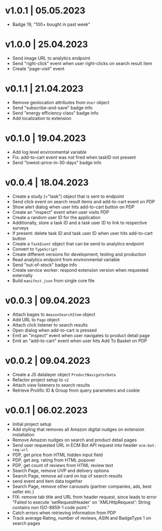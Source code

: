 # v1.0.1 | 05.05.2023
* Badge 19, "100+ bought in past week"

# v1.0.0 | 25.04.2023
* Send image URL to analytics endpoint
* Send "right-click" event when user right-clicks on search result item
* Create "page-visit" event

# v0.1.1 | 21.04.2023
* Remove geolocation attributes from `User` object
* Send "subscribe-and-save" badge info
* Send "energy efficiency class" badge info
* Add localization to extension

# v0.1.0 | 19.04.2023
* Add log level environmental variable
* Fix: add-to-cart event was not fired when taskID not present
* Send "lowest-price-in-30-days" badge info

# v0.0.4 | 18.04.2023
* Create a study (="task") object that is sent to endpoint
* Send click event on search result items and add-to-cart event on PDP
* Show alert dialog when user hits add-to-cart button on PDP
* Create an "inspect" event when user visits PDP
* Create a random user ID for the application
* Additionally, store a task ID and a task user ID to link to respective surveys
* If present: delete task ID and task user ID when user hits add-to-cart button
* Create a `TaskEvent` object that can be send to analytics endpoint
* Convert to `TypeScript`
* Create different versions for development, testing and production
* Read analytics endpoint from environmental variable
* Send "out-of-stock" badge info
* Create service worker: respond extension version when requested externally
* Build `manifest.json` from single core file

# v0.0.3 | 09.04.2023
* Attach bages to `AmazonSearchItem` object
* Add URL to `Page` object
* Attach click listener to search results
* Open dialog when add-to-cart is pressed
* Emit an "inspect" event when user navigates to product detail page
* Emit an "add-to-cart" event when user hits Add To Basket on PDP

# v0.0.2 | 09.04.2023
* Create a JS datalayer object `ProductNavigatorData`
* Refactor project setup to `v2`
* Attach view listeners to search results
* Retrieve Prolific ID & Group from query parameters and cookie

# v0.0.1 | 06.02.2023
* Initial project setup
* Add styling that removes all Amazon digital nudges on extension installation 
* Remove Amazon nudges on search and product detail pages
* Send user requested URL in ECM Bot API request into header `ecm-bot-req-url`
* PDP, get price from HTML hidden input field
* PDP, get avg. rating from HTML popover 
* PDP, get count of reviews from HTML review text
* Search Page, remove UVP and delivery options
* Search Page, remove ad card on top of search results
* send event and item data together
* Search Page, remove other carousels (partner companies, ads, best seller etc.)
* FIX: remove tab title and URL from header request, since leads to error "Failed to execute 'setRequestHeader' on 'XMLHttpRequest': String contains non ISO-8859-1 code point."
* Catch errors when retrieving information from PDP
* Track average Rating, number of reviews, ASIN and BadgeType 1 on search pages
